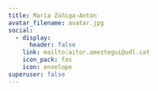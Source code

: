 ```yaml
---
title: María Zúñiga-Antón
avatar_filename: avatar.jpg
social:
  - display:
      header: false
    link: mailto:aitor.ameztegui@udl.cat
    icon_pack: fas
    icon: envelope
superuser: false
---
```

